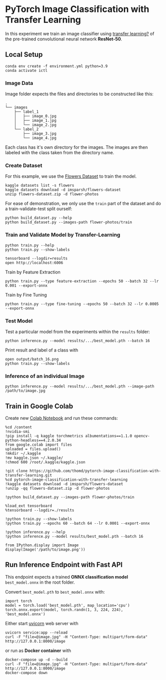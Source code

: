 # PyTorch Image Classification with Transfer Learning

In this experiment we train an image classifier using [transfer learning?](https://nbviewer.jupyter.org/github/thomd/pytorch-image-classification-with-transfer-learning/blob/main/transfer-learning.ipynb) of the pre-trained convolutional neural network **ResNet-50**.

## Local Setup

    conda env create -f environment.yml python=3.9
    conda activate ictl

### Image Data

Image folder expects the files and directories to be constructed like this:

    .
    └── images
        ├── label_1
        │   ├── image_0.jpg
        │   ├── image_1.jpg
        │   └── image_2.jpg
        └── label_2
            ├── image_3.jpg
            └── image_4.jpg

Each class has it's own directory for the images. The images are then labeled with the class taken from the directory name.

### Create Dataset

For this example, we use the [Flowers Dataset](https://www.kaggle.com/datasets/imsparsh/flowers-dataset/) to train the model.

    kaggle datasets list -s flowers
    kaggle datasets download -d imsparsh/flowers-dataset
    unzip flowers-dataset.zip -d flower-photos

For ease of demonstration, we only use the `train` part of the dataset and do a train-validate-test split ourself:

    python build_dataset.py --help
    python build_dataset.py --images-path flower-photos/train

### Train and Validate Model by Transfer-Learning

    python train.py --help
    python train.py --show-labels

    tensorboard --logdir=results
    open http://localhost:6006

Train by Feature Extraction

    python train.py --type feature-extraction --epochs 50 --batch 32 --lr 0.001 --export-onnx

Train by Fine Tuning

    python train.py --type fine-tuning --epochs 50 --batch 32 --lr 0.0005 --export-onnx

### Test Model

Test a particular model from the experiments within the `results` folder:

    python inference.py --model results/.../best_model.pth --batch 16

Print result and label of a class with

    open output/batch_16.png
    python train.py --show-labels

### Inference of an individual Image

    python inference.py --model results/.../best_model.pth --image-path /path/to/image.jpg

## Train in Google Colab

Create new [Colab Notebook](https://colab.research.google.com) and run these commands:

    %cd /content
    !nvidia-smi
    !pip install -q kaggle torchmetrics albumentations==1.1.0 opencv-python-headless==4.2.0.34
    from google.colab import files
    uploaded = files.upload()
    !mkdir ~/.kaggle
    !mv kaggle.json ~/.kaggle/
    !chmod 600 /root/.kaggle/kaggle.json

    !git clone https://github.com/thomd/pytorch-image-classification-with-transfer-learning.git
    %cd pytorch-image-classification-with-transfer-learning
    !kaggle datasets download -d imsparsh/flowers-dataset
    !unzip -qq flowers-dataset.zip -d flower-photos

    !python build_dataset.py --images-path flower-photos/train

    %load_ext tensorboard
    %tensorboard --logdir=./results

    !python train.py --show-labels
    !python train.py --epochs 60 --batch 64 --lr 0.0001 --export-onnx

    !python inference.py --help
    !python inference.py --model results/best_model.pth --batch 16

    from IPython.display import Image
    display(Image('/path/to/image.png'))

## Run Inference Endpoint with Fast API

This endpoint expects a trained **ONNX classification model** `best_model.onnx` in the root folder.

Convert `best_model.pth` to `best_model.onnx` with:

    import torch
    model = torch.load('best_model.pth', map_location='cpu')
    torch.onnx.export(model, torch.randn(1, 3, 224, 224), 'best_model.onnx')

Either start [uvicorn](https://www.uvicorn.org/) web server with

    uvicorn service:app --reload
    curl -F "file=@image.jpg" -H "Content-Type: multipart/form-data" http://127.0.0.1:8000/image

or run as **Docker container** with

    docker-compose up -d --build
    curl -F "file=@image.jpg" -H "Content-Type: multipart/form-data" http://127.0.0.1:8000/image
    docker-compose down
